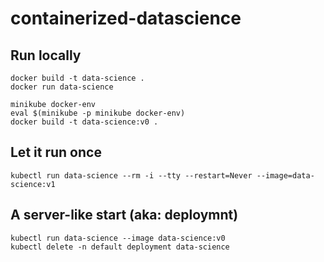 # containerized-datascience


## Run locally

```
docker build -t data-science . 
docker run data-science
```

```
minikube docker-env
eval $(minikube -p minikube docker-env)
docker build -t data-science:v0 .
```

## Let it run once
```
kubectl run data-science --rm -i --tty --restart=Never --image=data-science:v1 
```


## A server-like start (aka: deploymnt)
```
kubectl run data-science --image data-science:v0
kubectl delete -n default deployment data-science
```